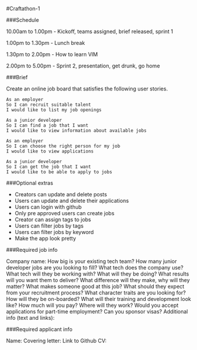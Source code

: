 #Craftathon-1

###Schedule

10.00am to 1.00pm - Kickoff, teams assigned, brief released, sprint 1

1.00pm to 1.30pm - Lunch break

1.30pm to 2.00pm - How to learn VIM

2.00pm to 5.00pm - Sprint 2, presentation, get drunk, go home

###Brief

Create an online job board that satisfies the following user stories.

```
As an employer
So I can recruit suitable talent
I would like to list my job openings

As a junior developer
So I can find a job that I want
I would like to view information about available jobs

As an employer
So I can choose the right person for my job
I would like to view applications

As a junior developer
So I can get the job that I want
I would like to be able to apply to jobs
```

###Optional extras

- Creators can update and delete posts
- Users can update and delete their applications
- Users can login with github
- Only pre approved users can create jobs
- Creator can assign tags to jobs
- Users can filter jobs by tags
- Users can filter jobs by keyword
- Make the app look pretty

###Required job info

Company name:
How big is your existing tech team?
How many junior developer jobs are you looking to fill?
What tech does the company use?
What tech will they be working with?
What will they be doing?
What results will you want them to deliver?
What difference will they make, why will they matter?
What makes someone good at this job?
What should they expect from your recruitment process?
What character traits are you looking for?
How will they be on-boarded?
What will their training and development look like?
How much will you pay?
Where will they work?
Would you accept applications for part-time employment?
Can you sponsor visas?
Additional info (text and links):

###Required applicant info

Name:
Covering letter:
Link to Github CV:
